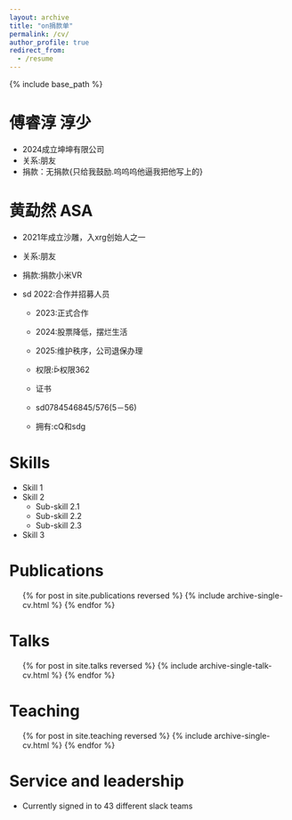 ```yaml
---
layout: archive
title: "on捐款单"
permalink: /cv/
author_profile: true
redirect_from:
  - /resume
---
```


{% include base_path %}

傅睿淳 淳少
======
* 2024成立坤坤有限公司
* 关系:朋友
* 捐款：无捐款{只给我鼓励.呜呜呜他逼我把他写上的}

黄勐然 ASA
======
  * 2021年成立沙雕，入xrg创始人之一
  * 关系:朋友
  * 捐款:捐款小米VR

* sd 2022:合作并招募人员
  * 2023:正式合作
  * 2024:股票降低，摆烂生活
  * 2025:维护秩序，公司退保办理

  * 权限:ᐇ权限362
  * 证书
  * sd0784546845/576(5－56)
  * 拥有:cQ和sdg
  
Skills
======
* Skill 1
* Skill 2
  * Sub-skill 2.1
  * Sub-skill 2.2
  * Sub-skill 2.3
* Skill 3

Publications
======
  <ul>{% for post in site.publications reversed %}
    {% include archive-single-cv.html %}
  {% endfor %}</ul>
  
Talks
======
  <ul>{% for post in site.talks reversed %}
    {% include archive-single-talk-cv.html  %}
  {% endfor %}</ul>
  
Teaching
======
  <ul>{% for post in site.teaching reversed %}
    {% include archive-single-cv.html %}
  {% endfor %}</ul>
  
Service and leadership
======
* Currently signed in to 43 different slack teams
